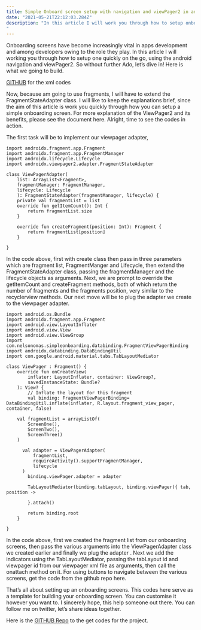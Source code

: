 ```yaml
---
title: Simple Onboard screen setup with navigation and viewPager2 in android.
date: "2021-05-21T22:12:03.284Z"
description: "In this article I will work you through how to setup onboarding screen in android with indicator quickly on the go.
"
---
```


Onboarding screens have become increasingly vital in apps development and among developers owing to the role they play. In this article I will working you through how to setup one quickly on the go, using the android navigation and viewPager2. So without further Ado, let’s dive in!
Here is what we going to build.

[GITHUB](https://github.com/jirois/SimpleOnboardingScreens) for the xml codes

Now, because am going to use fragments, I will have to extend the FragmentStateAdapter class. I will like to keep the explanations brief, since the aim of this article is work you quickly through how you can setup a simple onboarding screen. For more explanation of the ViewPager2 and its benefits, please see the document here. Alright, time to see the codes in action.

The first task will be to implement our viewpager adapter,

```
import androidx.fragment.app.Fragment
import androidx.fragment.app.FragmentManager
import androidx.lifecycle.Lifecycle
import androidx.viewpager2.adapter.FragmentStateAdapter

class ViewPagerAdapter(
    list: ArrayList<Fragment>,
    fragmentManager: FragmentManager,
    lifecycle: Lifecycle
    ): FragmentStateAdapter(fragmentManager, lifecycle) {
    private val fragmentList = list
    override fun getItemCount(): Int {
        return fragmentList.size
    }

    override fun createFragment(position: Int): Fragment {
        return fragmentList[position]
    }

}
```

In the code above, first with create class then pass in three parameters which are fragment list, FragmentManger and Lifecycle, then extend the FragmentStateAdapter class, passing the fragmentManager and the lifecycle objects as arguments. Next, we are prompt to override the getItemCount and createFragment methods, both of which return the number of fragments and the fragments position, very similar to the recyclerview methods. Our next move will be to plug the adapter we create to the viewpager adapter.

```
import android.os.Bundle
import androidx.fragment.app.Fragment
import android.view.LayoutInflater
import android.view.View
import android.view.ViewGroup
import com.nelsonomas.simpleonboarding.databinding.FragmentViewPagerBinding
import androidx.databinding.DataBindingUtil
import com.google.android.material.tabs.TabLayoutMediator

class ViewPager : Fragment() {
    override fun onCreateView(
        inflater: LayoutInflater, container: ViewGroup?,
        savedInstanceState: Bundle?
    ): View? {
        // Inflate the layout for this fragment
        val binding: FragmentViewPagerBinding= DataBindingUtil.inflate(inflater, R.layout.fragment_view_pager, container, false)

    val fragmentList = arrayListOf(
        ScreenOne(),
        ScreenTwo(),
        ScreenThree()
    )

      val adapter = ViewPagerAdapter(
          fragmentList,
          requireActivity().supportFragmentManager,
          lifecycle
      )
        binding.viewPager.adapter = adapter

        TabLayoutMediator(binding.tabLayout, binding.viewPager){ tab, position ->

        }.attach()

        return binding.root
    }

}
```

In the code above, first we created the fragment list from our onboarding screens, then pass the various arguments into the ViewPagerAdapter class we created earlier and finally we plug the adapter . Next we add the indicators using the TabLayoutMediator, passing the tabLayout id and viewpager id from our viewpager xml file as arguments, then call the onattach method on it. For using buttons to navigate between the various screens, get the code from the github repo here.

That’s all about setting up an onboarding screens. This codes here serve as a template for building your onboarding screen. You can customise it however you want to. I sincerely hope, this help someone out there. You can follow me on twitter, let’s share ideas together.

Here is the [GITHUB Repo](https://github.com/jirois/SimpleOnboardingScreens) to the get codes for the project.
